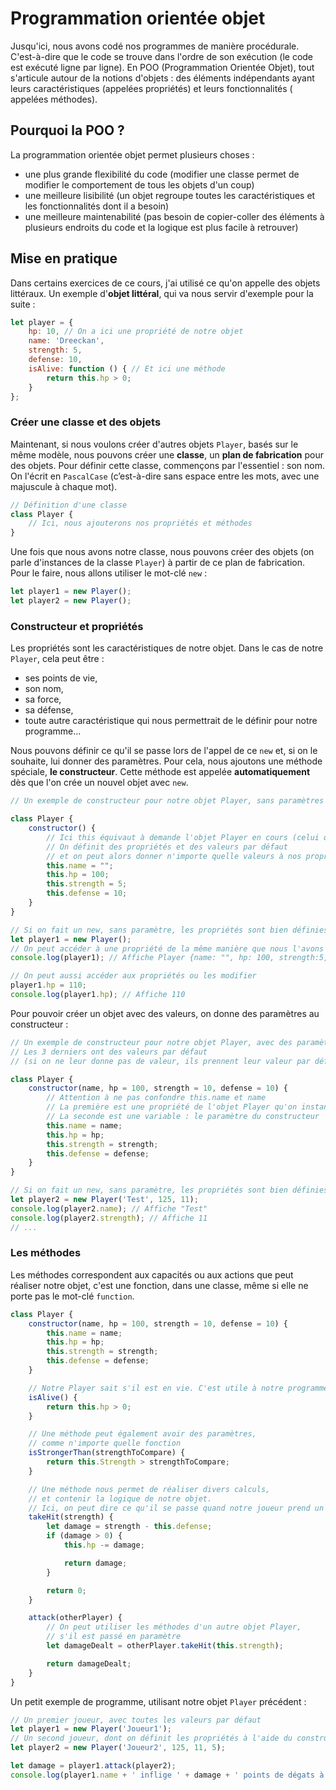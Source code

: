 # Programmation orientée objet

Jusqu'ici, nous avons codé nos programmes de manière procédurale. C'est-à-dire que le code se trouve dans l'ordre de son exécution (le code est exécuté ligne par ligne). En POO (Programmation Orientée Objet), tout s'articule autour de la notions d'objets : des éléments indépendants ayant leurs caractéristiques (appelées propriétés) et leurs fonctionnalités (
appelées méthodes).

## Pourquoi la POO ?

La programmation orientée objet permet plusieurs choses :

- une plus grande flexibilité du code (modifier une classe permet de modifier le comportement de tous les objets d'un coup)
- une meilleure lisibilité (un objet regroupe toutes les caractéristiques et les fonctionnalités dont il a besoin)
- une meilleure maintenabilité (pas besoin de copier-coller des éléments à plusieurs endroits du code et la logique est plus facile à retrouver)

## Mise en pratique

Dans certains exercices de ce cours, j'ai utilisé ce qu'on appelle des objets littéraux. Un exemple d'**objet littéral**, qui va nous servir d'exemple pour la suite :

```js
let player = {
    hp: 10, // On a ici une propriété de notre objet
    name: 'Dreeckan',
    strength: 5,
    defense: 10,
    isAlive: function () { // Et ici une méthode
        return this.hp > 0;
    }
};
```

### Créer une classe et des objets

Maintenant, si nous voulons créer d'autres objets `Player`, basés sur le même modèle, nous pouvons créer une **classe**, un **plan de fabrication** pour des objets. Pour définir cette classe, commençons par l'essentiel : son nom. On l'écrit en `PascalCase` (c’est-à-dire sans espace entre les mots, avec une majuscule à chaque mot).

```js
// Définition d'une classe
class Player {
    // Ici, nous ajouterons nos propriétés et méthodes
}
```

Une fois que nous avons notre classe, nous pouvons créer des objets (on parle d'instances de la classe `Player`) à partir de ce plan de fabrication. Pour le faire, nous allons utiliser le mot-clé `new` :

```js
let player1 = new Player();
let player2 = new Player();
```

### Constructeur et propriétés

Les propriétés sont les caractéristiques de notre objet. Dans le cas de notre `Player`, cela peut être :

- ses points de vie,
- son nom,
- sa force,
- sa défense,
- toute autre caractéristique qui nous permettrait de le définir pour notre programme...

Nous pouvons définir ce qu'il se passe lors de l'appel de ce `new` et, si on le souhaite, lui donner des paramètres. Pour cela, nous ajoutons une méthode spéciale, **le constructeur**. Cette méthode est appelée **automatiquement** dès que l'on crée un nouvel objet avec `new`.

```js
// Un exemple de constructeur pour notre objet Player, sans paramètres

class Player {
    constructor() {
        // Ici this équivaut à demande l'objet Player en cours (celui qu'on a créé/instancié avec new)
        // On définit des propriétés et des valeurs par défaut
        // et on peut alors donner n'importe quelle valeurs à nos propriétés
        this.name = "";
        this.hp = 100;
        this.strength = 5;
        this.defense = 10;
    }
}

// Si on fait un new, sans paramètre, les propriétés sont bien définies et contiennent les valeurs demandées
let player1 = new Player();
// On peut accéder à une propriété de la même manière que nous l'avons vu avec les objets littéraux
console.log(player1); // Affiche Player {name: "", hp: 100, strength:5, defense: 10}

// On peut aussi accéder aux propriétés ou les modifier
player1.hp = 110;
console.log(player1.hp); // Affiche 110
```

Pour pouvoir créer un objet avec des valeurs, on donne des paramètres au constructeur :

```js
// Un exemple de constructeur pour notre objet Player, avec des paramètres
// Les 3 derniers ont des valeurs par défaut 
// (si on ne leur donne pas de valeur, ils prennent leur valeur par défaut)

class Player {
    constructor(name, hp = 100, strength = 10, defense = 10) {
        // Attention à ne pas confondre this.name et name
        // La première est une propriété de l'objet Player qu'on instancie
        // La seconde est une variable : le paramètre du constructeur
        this.name = name;
        this.hp = hp;
        this.strength = strength;
        this.defense = defense;
    }
}

// Si on fait un new, sans paramètre, les propriétés sont bien définies et contiennent les valeurs demandées
let player2 = new Player('Test', 125, 11);
console.log(player2.name); // Affiche "Test"
console.log(player2.strength); // Affiche 11
// ...

```

### Les méthodes

Les méthodes correspondent aux capacités ou aux actions que peut réaliser notre objet, c'est une fonction, dans une classe, même si elle ne porte pas le mot-clé `function`.

```js
class Player {
    constructor(name, hp = 100, strength = 10, defense = 10) {
        this.name = name;
        this.hp = hp;
        this.strength = strength;
        this.defense = defense;
    }

    // Notre Player sait s'il est en vie. C'est utile à notre programme ;) .
    isAlive() {
        return this.hp > 0;
    }

    // Une méthode peut également avoir des paramètres, 
    // comme n'importe quelle fonction
    isStrongerThan(strengthToCompare) {
        return this.Strength > strengthToCompare;
    }

    // Une méthode nous permet de réaliser divers calculs,
    // et contenir la logique de notre objet.
    // Ici, on peut dire ce qu'il se passe quand notre joueur prend un coup
    takeHit(strength) {
        let damage = strength - this.defense;
        if (damage > 0) {
            this.hp -= damage;

            return damage;
        }

        return 0;
    }

    attack(otherPlayer) {
        // On peut utiliser les méthodes d'un autre objet Player, 
        // s'il est passé en paramètre
        let damageDealt = otherPlayer.takeHit(this.strength);

        return damageDealt;
    }
}
```

Un petit exemple de programme, utilisant notre objet `Player` précédent :

```js
// Un premier joueur, avec toutes les valeurs par défaut
let player1 = new Player('Joueur1');
// Un second joueur, dont on définit les propriétés à l'aide du constructeur
let player2 = new Player('Joueur2', 125, 11, 5);

let damage = player1.attack(player2);
console.log(player1.name + ' inflige ' + damage + ' points de dégats à ' + player2.name);
```